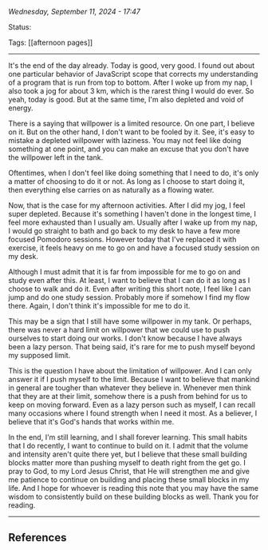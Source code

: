
*Wednesday, September 11, 2024 - 17:47*

Status:

Tags: [[afternoon pages]]

---

It's the end of the day already. Today is good, very good. I found out about one particular behavior of JavaScript scope that corrects my understanding of a program that is run from top to bottom. After I woke up from my nap, I also took a jog for about 3 km, which is the rarest thing I would do ever. So yeah, today is good. But at the same time, I'm also depleted and void of energy.

There is a saying that willpower is a limited resource. On one part, I believe on it. But on the other hand, I don't want to be fooled by it. See, it's easy to mistake a depleted willpower with laziness. You may not feel like doing something at one point, and you can make an excuse that you don't have the willpower left in the tank. 

Oftentimes, when I don't feel like doing something that I need to do, it's only a matter of choosing to do it or not. As long as I choose to start doing it, then everything else carries on as naturally as a flowing water.

Now, that is the case for my afternoon activities. After I did my jog, I feel super depleted. Because it's something I haven't done in the longest time, I feel more exhausted than I usually am. Usually after I wake up from my nap, I would go straight to bath and go back to my desk to have a few more focused Pomodoro sessions. However today that I've replaced it with exercise, it feels heavy on me to go on and have a focused study session on my desk.

Although I must admit that it is far from impossible for me to go on and study even after this. At least, I want to believe that I can do it as long as I choose to walk and do it. Even after writing this short note, I feel like I can jump and do one study session. Probably more if somehow I find my flow there. Again, I don't think it's impossible for me to do it.

This may be a sign that I still have some willpower in my tank. Or perhaps, there was never a hard limit on willpower that we could use to push ourselves to start doing our works. I don't know because I have always been a lazy person. That being said, it's rare for me to push myself beyond my supposed limit.

This is the question I have about the limitation of willpower. And I can only answer it if I push myself to the limit. Because I want to believe that mankind in general are tougher than whatever they believe in. Whenever men think that they are at their limit, somehow there is a push from behind for us to keep on moving forward. Even as a lazy person such as myself, I can recall many occasions where I found strength when I need it most. As a believer, I believe that it's God's hands that works within me.

In the end, I'm still learning, and I shall forever learning. This small habits that I do recently, I want to continue to build on it. I admit that the volume and intensity aren't quite there yet, but I believe that these small building blocks matter more than pushing myself to death right from the get go. I pray to God, to my Lord Jesus Christ, that He will strengthen me and give me patience to continue on building and placing these small blocks in my life. And I hope for whoever is reading this note that you may have the same wisdom to consistently build on these building blocks as well. Thank you for reading.

---
## References
